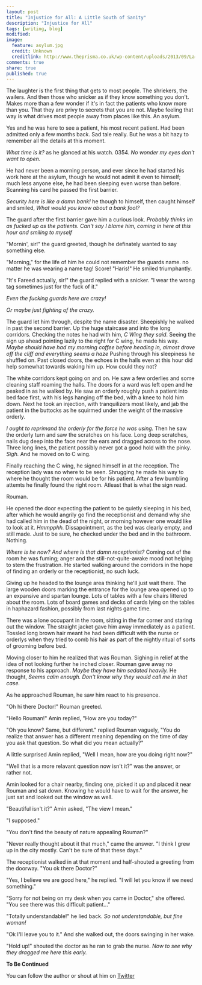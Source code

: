 ```yaml
---
layout: post
title: "Injustice for All: A Little South of Sanity"
description: "Injustice for All"
tags: [writing, blog]
modified: 
image:
  feature: asylum.jpg
  credit: Unknown
  creditlink: http://www.theprisma.co.uk/wp-content/uploads/2013/09/La-odisea-de-pedir-asilo.jpeg
comments: true
share: true
published: true
---
```


The laughter is the first thing that gets to most people. The shriekers, the wailers. And then those who snicker as if they know something you don't. Makes more than a few wonder if it's in fact the patients who know more than you. That they are privy to secrets that you are not. Maybe feeling that way is what drives most people away from places like this. An asylum.

Yes and he was here to see a patient, his most recent patient. Had been admitted only a few months back. Sad tale really. But he was a bit hazy to remember all the details at this moment. 

*What time is it?* as he glanced at his watch. 0354. *No wonder my eyes don't want to open.*

He had never been a morning person, and ever since he had started his work here at the asylum, though he would not admit it even to himself; much less anyone else, he had been sleeping even worse than before. Scanning his card he passed the first barrier. 

*Security here is like a damn bank!* he though to himself, then caught himself and smiled, *What would you know about a bank fool?*

The guard after the first barrier gave him a curious look. *Probably thinks im as fucked up as the patients. Can't say I blame him, coming in here at this hour and smiling to myself*

"Mornin', sir!" the guard greeted, though he definately wanted to say something else.

"Morning," for the life of him he could not remember the guards name. no matter he was wearing a name tag! Score! "Haris!" He smiled triumphantly.

"It's Fareed actually, sir!" the guard replied with a snicker. "I wear the wrong tag sometimes just for the fuck of it."

*Even the fucking guards here are crazy!*

*Or maybe just fighting of the crazy.* 

The guard let him through, despite the name disaster. Sheepishly he walked in past the second barrier. Up the huge staircase and into the long corridors. Checking the notes he had with him, *C Wing they said*. Seeing the sign up ahead pointing lazily to the right for C wing, he made his way. *Maybe should have had my morning coffee before heading in, almost drove off the cliff and everything seems a haze* Pushing through his sleepiness he shuffled on. Past closed doors, the echoes in the halls even at this hour did help somewhat towards waking him up. How could they not?

The white corridors kept going on and on. He saw a few orderlies and some cleaning staff roaming the halls. The doors for a ward was left open and he peaked in as he walked by. He saw an orderly roughly push a patient into bed face first, with his legs hanging off the bed, with a knee to hold him down. Next he took an injection, with tranquilizers most likely, and jab the patient in the buttocks as he squirmed under the weight of the massive orderly.

*I ought to reprimand the orderly for the force he was using.* Then he saw the orderly turn and saw the scratches on his face. Long deep scratches, nails dug deep into the face near the ears and dragged across to the nose. Three long lines, the patient possibly never got a good hold with the pinky. *Sigh.* And he moved on to C wing.

Finally reaching the C wing, he signed himself in at the reception. The reception lady was no where to be seen. Shrugging he made his way to where he thought the room would be for his patient. After a few bumbling attemts he finally found the right room. Atleast that is what the sign read.

Rouman.

He opened the door expecting the patient to be quietly sleeping in his bed, after which he would angrily go find the receptionist and demand why she had called him in the dead of the night, or morning however one would like to look at it. *Hmmpphh.* Dissapointment, as the bed was clearly empty, and still made. Just to be sure, he checked under the bed and in the bathroom. Nothing.

*Where is he now? And where is that damn receptionist?* Coming out of the room he was fuming; anger and the still-not-quite-awake mood not helping to stem the frustration. He started walking around the corridors in the hope of finding an orderly or the receptionist, no such luck.

Giving up he headed to the lounge area thinking he'll just wait there. The large wooden doors marking the entrance for the lounge area opened up to an expansive and spartan lounge. Lots of tables with a few chairs littered about the room. Lots of board games and decks of cards lying on the tables in haphazard fashion, possibly from last nights game time.

There was a lone occupant in the room, sitting in the far corner and staring out the window. The straight jacket gave him away immediately as a patient. Tossled long brown hair meant he had been difficult with the nurse or orderlys when they tried to comb his hair as part of the nightly ritual of sorts of grooming before bed.

Moving closer to him he realized that was Rouman. Sighing in relief at the idea of not looking further he inched closer. Rouman gave away no response to his approach. *Maybe they have him sedated heavily.* He thought, *Seems calm enough. Don't know why they would call me in that case.*

As he approached Rouman, he saw him react to his presence. 

"Oh hi there Doctor!" Rouman greeted.

"Hello Rouman!" Amin replied, "How are you today?"

"Oh you know? Same, but different." replied Rouman vaguely, "You do realize that answer has a different meaning depending on the time of day you ask that question. So what did you mean actually?"

A little surprised Amin replied, "Well I mean, how are you doing right now?"

"Well that is a more relavant question now isn't it?" was the answer, or rather not.

Amin looked for a chair nearby, finding one, picked it up and placed it near Rouman and sat down. Knowing he would have to wait for the answer, he just sat and looked out the window as well. 

"Beautiful isn't it?" Amin asked, "The view I mean."

"I supposed."

"You don't find the beauty of nature appealing Rouman?"

"Never really thought about it that much," came the answer. "I think I grew up in the city mostly. Can't be sure of that these days."

The receptionist walked in at that moment and half-shouted a greeting from the doorway. "You ok there Doctor?"

"Yes, I believe we are good here," he replied. "I will let you know if we need something."

"Sorry for not being on my desk when you came in Doctor," she offered. "You see there was this difficult patient..."

"Totally understandable!" he lied back. *So not understandable, but fine woman!*

"Ok I'll leave you to it." And she walked out, the doors swinging in her wake.

"Hold up!" shouted the doctor as he ran to grab the nurse. *Now to see why they dragged me here this early.*

**To Be Continued**

You can follow the author or shout at him on [Twitter](https://twitter.com/abijango)